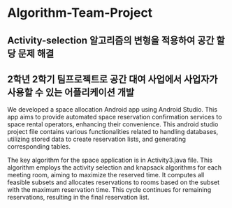# Algorithm-Team-Project
## Activity-selection 알고리즘의 변형을 적용하여 공간 할당 문제 해결
## 2학년 2학기 팀프로젝트로 공간 대여 사업에서 사업자가 사용할 수 있는 어플리케이션 개발

We developed a space allocation Android app using Android Studio. This app aims to provide automated space reservation confirmation services to space rental operators, enhancing their convenience.
This android studio project file contains various functionalities related to handling databases, utilizing stored data to create reservation lists, and generating corresponding tables.

The key algorithm for the space application is in Activity3.java file.
This algorithm employs the activity selection and knapsack algorithms for each meeting room, aiming to maximize the reserved time. It computes all feasible subsets and allocates reservations to rooms based on the subset with the maximum reservation time. This cycle continues for remaining reservations, resulting in the final reservation list.
